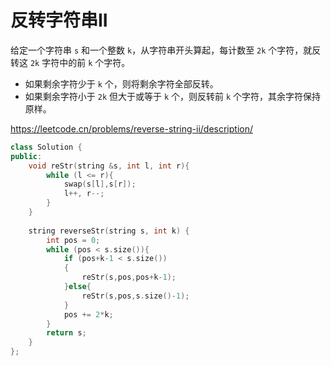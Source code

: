 # 反转字符串II

给定一个字符串 `s` 和一个整数 `k`，从字符串开头算起，每计数至 `2k` 个字符，就反转这 `2k` 字符中的前 `k` 个字符。

- 如果剩余字符少于 `k` 个，则将剩余字符全部反转。
- 如果剩余字符小于 `2k` 但大于或等于 `k` 个，则反转前 `k` 个字符，其余字符保持原样。

https://leetcode.cn/problems/reverse-string-ii/description/

```c++
class Solution {
public:
    void reStr(string &s, int l, int r){
        while (l <= r){
            swap(s[l],s[r]);
            l++, r--;
        }
    }
    
    string reverseStr(string s, int k) {
        int pos = 0;
        while (pos < s.size()){
            if (pos+k-1 < s.size())
            {
                reStr(s,pos,pos+k-1);
            }else{
                reStr(s,pos,s.size()-1);
            }
            pos += 2*k;
        }
        return s;
    }
};
```

